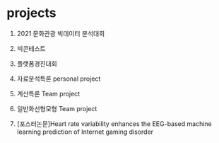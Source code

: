 # projects
1. 2021 문화관광 빅데이터 분석대회


2. 빅콘테스트


3. 플랫폼경진대회 


4. 자료분석특론 personal project


5. 계산특론 Team project


6. 일반화선형모형 Team project


7. [포스터논문]Heart rate variability enhances the EEG-based machine learning prediction of Internet gaming disorder

